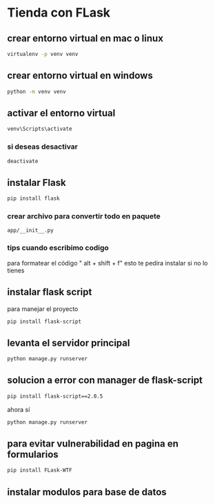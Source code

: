 # Tienda con FLask


## crear entorno virtual en mac o linux 
```bash 
virtualenv -p venv venv
```

## crear entorno virtual en windows 
```bash 
python -m venv venv
```
## activar el entorno virtual
```bash 
venv\Scripts\activate
```
### si deseas desactivar 
```bash 
deactivate
```

## instalar Flask
```bash 
pip install flask
```

### crear archivo para convertir todo en paquete 
```
app/__init__.py
```

### tips cuando escribimo codigo 
para formatear el código 
" alt + shift + f"  esto te pedira instalar si no lo tienes 

## instalar flask script
para manejar el proyecto 
```bash
pip install flask-script
```

## levanta el servidor principal

```bash
python manage.py runserver
```

## solucion a error con manager de flask-script
```bash
pip install flask-script==2.0.5
```
ahora sí 
```bash
python manage.py runserver
```

## para evitar vulnerabilidad en pagina en formularios
```bash
pip install FLask-WTF
```

## instalar modulos para base de datos 
